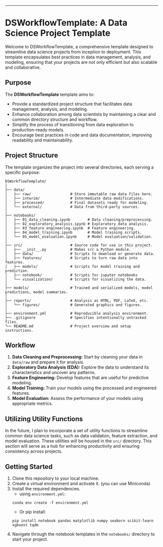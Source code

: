 ---

# DSWorkflowTemplate: A Data Science Project Template

Welcome to DSWorkflowTemplate, a comprehensive template designed to streamline data science projects from inception to deployment. This template encapsulates best practices in data management, analysis, and modeling, ensuring that your projects are not only efficient but also scalable and collaborative.

## Purpose

The **DSWorkflowTemplate** template aims to:

- Provide a standardized project structure that facilitates data management, analysis, and modeling.
- Enhance collaboration among data scientists by maintaining a clear and common directory structure and workflow.
- Simplify the process of transitioning from data exploration to production-ready models.
- Encourage best practices in code and data documentation, improving readability and maintainability.

## Project Structure

The template organizes the project into several directories, each serving a specific purpose:

```
DSWorkflowTemplate/
│
├── data/
│   ├── raw/                  # Store immutable raw data files here.
│   ├── interim/              # Intermediate data modifications.
│   ├── processed/            # Final datasets ready for modeling.
│   └── external/             # Data from third-party sources.
│
├── notebooks/
│   ├── 01_data_cleaning.ipynb        # Data cleaning/preprocessing.
│   ├── 02_exploratory_analysis.ipynb # Exploratory data analysis.
│   ├── 03_feature_engineering.ipynb  # Feature engineering.
│   ├── 04_model_training.ipynb       # Model training scripts.
│   └── 05_model_evaluation.ipynb     # Model evaluation/validation.
│
├── src/                      # Source code for use in this project.
│   ├── __init__.py           # Makes src a Python module.
│   ├── data/                 # Scripts to download or generate data.
│   ├── features/             # Scripts to turn raw data into features.
│   ├── models/               # Scripts for model training and prediction.
│   ├── notebook/             # Scripts for jupyter notebooks
│   └── visualization/        # Scripts for visualizing the data.
│
├── models/                   # Trained and serialized models, model predictions, model summaries.
│
├── reports/                  # Analysis as HTML, PDF, LaTeX, etc.
│   └── figures/              # Generated graphics and figures.
│
├── environment.yml           # Reproducible analysis environment.
├── .gitignore                # Specifies intentionally untracked files.
└── README.md                 # Project overview and setup instructions.
```

## Workflow

1. **Data Cleaning and Preprocessing:** Start by cleaning your data in `data/raw` and prepare it for analysis.
2. **Exploratory Data Analysis (EDA):** Explore the data to understand its characteristics and uncover any patterns.
3. **Feature Engineering:** Develop features that are useful for predictive modeling.
4. **Model Training:** Train your models using the processed and engineered features.
5. **Model Evaluation:** Assess the performance of your models using appropriate metrics.

## Utilizing Utility Functions

In the future, I plan to incorporate a set of utility functions to streamline common data science tasks, such as data validation, feature extraction, and model evaluation. These utilities will be housed in the `src/` directory. This section will serve as a hub for enhancing productivity and ensuring consistency across projects.

## Getting Started

1. Clone this repository to your local machine.
2. Create a virtual environment and activate it. (you can use Miniconda)
3. Install the required dependencies.
    - using `environment.yml`:
    ```
    conda env create -f environment.yml
    ```
    - Or pip install:
    ```
    pip install notebook pandas matplotlib numpy seaborn scikit-learn xgboost tqdm
    ```
4. Navigate through the notebook templates in the `notebooks/` directory to start your project.